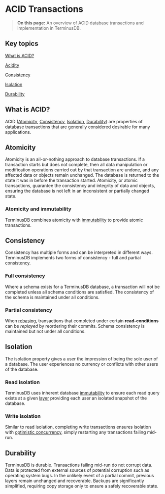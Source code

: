 # ACID Transactions

> **On this page:** An overview of ACID database transactions and implementation in TerminusDB.

## Key topics

[What is ACID?](#what-is-acidity)

[Acidity](#acidity)

[Consistency](#consistency)

[Isolation](#isolation)
  
[Durability](#durability)
 
## What is ACID?

ACID ([Atomicity](#what-is-acidity), [Consistency](#what-is-acidity), [Isolation](#what-is-acidity), [Durability](#what-is-acidity)) are properties of database transactions that are generally considered desirable for many applications.

## Atomicity

Atomicity is an all-or-nothing approach to database transactions. If a transaction starts but does not complete, then all data manipulation or modification operations carried out by that transaction are undone, and any affected data or objects remain unchanged. The database is returned to the state it was in before the transaction started. Atomicity, or atomic transactions, guarantee the consistency and integrity of data and objects, ensuring the database is not left in an inconsistent or partially changed state. 

### Atomicity and immutability

TerminusDB combines atomicity with [immutability](concepts-immutability.md) to provide atomic transactions. <!-- to-do: More info needed. -->

## Consistency

Consistency has multiple forms and can be interpreted in different ways. TerminusDB implements two forms of consistency - full and partial consistency.

### Full consistency

Where a schema exists for a TerminusDB database, a transaction will not be completed unless all schema conditions are satisfied. The consistency of the schema is maintained under all conditions.

### Partial consistency 

When [rebasing](to-do), transactions that completed under certain **read-conditions** can be *replayed* by reordering their commits. Schema consistency is maintained but not under all conditions.

## Isolation

The isolation property gives a user the impression of being the sole user of a database. The user experiences no currency or conflicts with other users of the database.  

### Read isolation

TerminusDB uses inherent database [immutability](to-do) to ensure each read query exists at a given [layer](to-do) providing each user an isolated snapshot of the database.

### Write isolation

Similar to read isolation, completing write transactions ensures isolation with [optimistic concurrency](to-do), simply restarting any transactions failing mid-run.

## Durability

TerminusDB is durable. Transactions failing mid-run do not corrupt data. Data is protected from external sources of potential corruption such as operating system bugs. In the unlikely event of a partial commit, previous layers remain unchanged and recoverable. Backups are significantly simplified, requiring copy storage only to ensure a safely recoverable state.